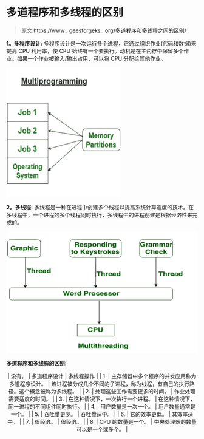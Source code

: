 # 多道程序和多线程的区别

> 原文:[https://www . geesforgeks . org/多道程序和多线程之间的区别/](https://www.geeksforgeeks.org/difference-between-multiprogramming-and-multithreading/)

**1。多程序设计:**
多程序设计是一次运行多个进程，它通过组织作业(代码和数据)来提高 CPU 利用率，使 CPU 始终有一个要执行。动机是在主内存中保留多个作业。如果一个作业被输入/输出占用，可以将 CPU 分配给其他作业。

![](img/144e820d6fa035f8fcf19e48435e647b.png)

**2。多线程:**
多线程是一种在进程中创建多个线程以提高系统计算速度的技术。在多线程中，一个进程的多个线程同时执行，多线程中的进程创建是根据经济性来完成的。

![](img/f7b61ab70013c50fed5916ac6045f528.png)

**多道程序和多线程的区别:**

<center>

| 没有。 | 多道程序设计 | 多线程操作 |
| 1. | 主存储器中多个程序的并发应用称为多道程序设计。 | 该进程被分成几个不同的子进程，称为线程，有自己的执行路径。这个概念被称为多线程。 |
| 2. | 处理这些工作需要更多的时间。 | 作业处理需要适度的时间。 |
| 3. | 在这种情况下，一次执行一个进程。 | 在这种情况下，同一进程的不同组件同时执行。 |
| 4. | 用户数量是一次一个。 | 用户数量通常是一个。 |
| 5. | 吞吐量更少。 | 吞吐量适中。 |
| 6. | 它的效率更低。 | 其效率适中。 |
| 7. | 很经济。 | 很经济。 |
| 8. | CPU 的数量是一个。 | 中央处理器的数量可以是一个或多个。 |

</center>